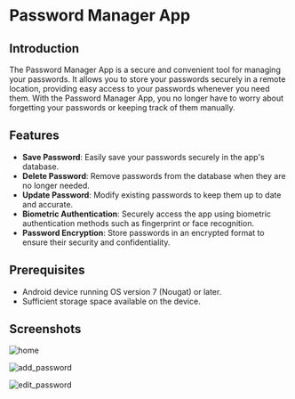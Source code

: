 # Password Manager App

## Introduction

The Password Manager App is a secure and convenient tool for managing your passwords. It allows you to store your passwords securely in a remote location, providing easy access to your passwords whenever you need them. With the Password Manager App, you no longer have to worry about forgetting your passwords or keeping track of them manually.

## Features

- **Save Password**: Easily save your passwords securely in the app's database.
- **Delete Password**: Remove passwords from the database when they are no longer needed.
- **Update Password**: Modify existing passwords to keep them up to date and accurate.
- **Biometric Authentication**: Securely access the app using biometric authentication methods such as fingerprint or face recognition.
- **Password Encryption**: Store passwords in an encrypted format to ensure their security and confidentiality.

## Prerequisites
- Android device running OS version 7 (Nougat) or later.
- Sufficient storage space available on the device.

## Screenshots
![home](https://github.com/kapilBaser/Password-Manager/assets/94954247/f514dd2f-915f-4a9c-9248-9ac0d69570b3)

![add_password](https://github.com/kapilBaser/Password-Manager/assets/94954247/7ae6681a-4088-4ea4-83a7-9cf5c18a5566)

![edit_password](https://github.com/kapilBaser/Password-Manager/assets/94954247/2d61fafd-bbd2-4706-8c0b-a18848a49046)



